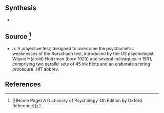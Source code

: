 ## Synthesis
- 
## Source [^1]
- $n$. A projective test, designed to overcome the psychometric weaknesses of the Rorschach test, introduced by the US psychologist Wayne H(arold) Holtzman (born 1923) and several colleagues in 1961, comprising two parallel sets of 45 ink blots and an elaborate scoring procedure. HIT abbrev.
## References

[^1]: [[(Home Page) A Dictionary of Psychology 4th Edition by Oxford Reference]]